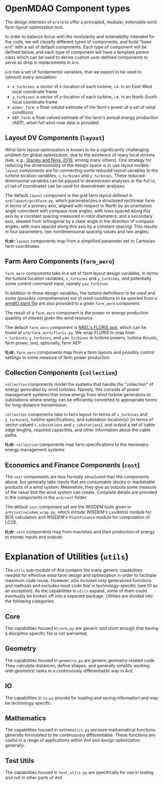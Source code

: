 
# OpenMDAO Component types

The design intention of `Ard` is to offer a principled, modular, extensible wind farm layout optimization tool.

In order to balance focus with the modularity and extensibility intended for the code, we will classify different types of components, and build "base `Ard`" with a set of default components.
Each type of component will be defined below, and each type of component will have a template parent class which can be used to derive custom user-defined components to serve as drop in replacements in `Ard`.

`Ard` has a set of fundamental variables, that we expect to be used in (almost) every simulation:
- `x_turbines`: a vector of $x$-location of each turbine, i.e. in an East-West local coordinate frame
- `y_turbines`: a vector of $y$-location of each turbine, i.e. in an North-South local coordinate frame
- `power_farm`: a float-valued estimate of the farm's power at a set of wind conditions
- `AEP_farm`: a float-valued estimate of the farm's annual energy production ($\mathrm{AEP}$), when full wind rose data is provided

## Layout DV Components (`layout`)

Wind farm layout optimization is known to be a significantly challenging problem for global optimization, due to the existence of many local minima (see, e.g., [Stanley and Ning, 2019](https://doi.org/10.5194/wes-4-663-2019), among many others).
One strategy for reducing the dimensionality of the design space is to use layout models.
`layout` components are for connecting some reduced layout variables to the turbine location variables, `x_turbines` and `y_turbines`.
These reduced-dimensional variables can be passed to downstream analyses or the full $(x,y)$ set of coordinates can be used for downstream analyses.

The default `layout` component is the grid farm layout defined in `ard/layout/gridfarm.py`, which parameterizes a structured rectilinear farm in terms of a primary axis, aligned with respect to North by an orientation angle coincident with compass rose angles, with rows spaced along this axis by a constant spacing measured in rotor diameters; and a secondary axis, skewed from orthogonal by a skew angle in the direction of compass angles, with rows spaced along this axis by a constant spacing.
This results in four parameters, two nondimensional spacing values and two angles.

**tl;dr:** `layout` components map from a simplified parameter set to Cartesian farm coordinates

## Farm Aero Components (`farm_aero`)

`farm_aero` components take in a set of farm layout design variables, in terms the turbine location variables, `x_turbines` and `y_turbines`, and potentially some control command input, namely `yaw_turbines`.

In addition to these design variables, the turbine definitions to be used and some (possibly comprehensive) set of wind conditions to be queried from a [windIO plant file](https://ieawindsystems.github.io/windIO/main/source/plant_schema.html#site_energy_resource_wind_resource) are also provided to a given `farm_aero` component.

The result of a `farm_aero` component is the power or energy production quantity of interest given the wind resource.

The default `farm_aero` component is [NREL's FLORIS tool](https://nrel.github.io/floris), which can be found at `ard/farm_aero/floris.py`.
We wrap FLORIS to map from `x_turbines`, `y_turbines`, and `yaw_turbines` to turbine powers, turbine thrusts, farm power, and, optionally, farm AEP.

**tl;dr:** `farm_aero` components map from a farm layouts and possibly control settings to some measure of farm power production

## Collection Components (`collection`)

`collection` components model the systems that handle the "collection" of energy generated by wind turbines.
Namely, this consists of power management systems that move energy from wind turbine generators to substations where energy can be efficiently converted to appropriate forms for long-distance transmission.

`collection` components take in farm layout (in terms of `x_turbines` and `y_turbines`), turbine specifications, and substation location(s) (in terms of vector-valued `x_substations` and `y_substations`), and output a set of cable edge lengths, required capacities, and other information about the cable paths.

**tl;dr:** `collection` components map farm specifications to the necessary energy management systems

## Economics and Finance Components (`cost`)

The `cost` components are less formally structured than the components above, but generally take inputs that are consumable stocks or marketable products of a wind system.
Meanwhile, they give as outputs some measure of the value that the wind system can create.
Complete details are provided in the components in the `ard/cost` folder.

The default `cost` component set are the WISDEM tools given in `ard/cost/wisdem_wrap.py`, which include WISDEM's `LandBOSSE` module for BOS calculation and WISDEM's `PlantFinance` module for computation of LCOE.

**tl;dr:** `cost` components map from machines and their production of energy to money inputs and outputs

# Explanation of Utilities (`utils`)

The `utils` sub-module of Ard contains the many generic capabilities needed for effective wind farm design and optimization in order to facilitate maximum code reuse.
However, utils includes only generalized functions and methods and excludes most code that is technology-specific (see IO as an exception).
As the capabilities in `utils` expand, some of them could eventually be broken off into a separate package.
Utilities are divided into the following categories:

## Core
The capabilities housed in `core.py` are generic and short enough that having a discipline-specific file is not warranted.

## Geometry
The capabilities housed in `geometry.py` are generic geometry-related code.
They calculate distances, define shapes, and generally simplify working with geometric tasks in a continuously differentiable way in Ard.

## IO
The capabilities in `io.py` provide for loading and saving information and may be technology specific.

## Mathematics
The capabilities housed in `mathematics.py` are pure mathematical functions generally formulated to be continuously differentiable.
These functions are useful in a range of applications within Ard and design optimization generally.

## Test Utils
The capabilities housed in `test_utils.py` are specifically for use in testing and not in other parts of Ard.

<!-- FIN! -->
